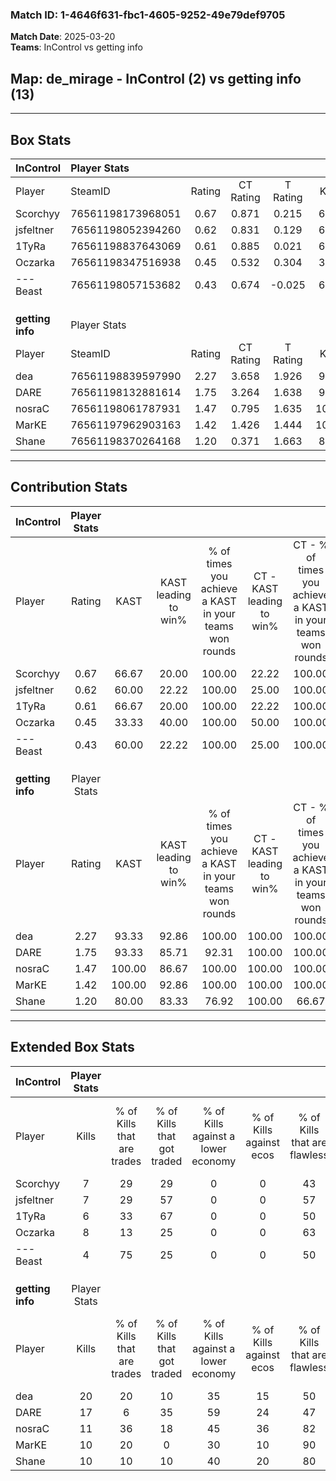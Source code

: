 ### Match ID: 1-4646f631-fbc1-4605-9252-49e79def9705  
**Match Date**: 2025-03-20  
**Teams**: InControl vs getting info  

## **Map**: de_mirage - InControl (2) vs getting info (13)  
---  

## Box Stats  

| **InControl**    | Player Stats      |        |           |          |        |       |       |         |        |      |     |
| :- | :- | :-: | :-: | :-: | :-: | :-: | :-: | :-: | :-: | :-: | :-: |
| Player           | SteamID           | Rating | CT Rating | T Rating |  KAST  |  ADR  | Kills | Assists | Deaths | K/D  | HS% |
| Scorchyy         | 76561198173968051 |  0.67  |   0.871   |  0.215   | 66.67  | 60.7  |   7   |    3    |   14   | 0.50 | 57  |
| jsfeltner        | 76561198052394260 |  0.62  |   0.831   |  0.129   | 60.00  | 71.8  |   7   |    3    |   15   | 0.47 | 57  |
| 1TyRa            | 76561198837643069 |  0.61  |   0.885   |  0.021   | 66.67  | 55.1  |   6   |    5    |   14   | 0.43 | 66  |
| Oczarka          | 76561198347516938 |  0.45  |   0.532   |  0.304   | 33.33  | 57.1  |   8   |    0    |   14   | 0.57 | 62  |
| ---Beast         | 76561198057153682 |  0.43  |   0.674   |  -0.025  | 60.00  | 30.4  |   4   |    4    |   12   | 0.33 | 50  |
|                  |                   |        |           |          |        |       |       |         |        |      |     |
|                  |                   |        |           |          |        |       |       |         |        |      |     |
|                  |                   |        |           |          |        |       |       |         |        |      |     |
| **getting info** | Player Stats      |        |           |          |        |       |       |         |        |      |     |
| Player           | SteamID           | Rating | CT Rating | T Rating |  KAST  |  ADR  | Kills | Assists | Deaths | K/D  | HS% |
| dea              | 76561198839597990 |  2.27  |   3.658   |  1.926   | 93.33  | 143.5 |  20   |    8    |   4    | 5.00 | 75  |
| DARE             | 76561198132881614 |  1.75  |   3.264   |  1.638   | 93.33  | 113.5 |  17   |    3    |   10   | 1.70 | 35  |
| nosraC           | 76561198061787931 |  1.47  |   0.795   |  1.635   | 100.00 | 62.1  |  11   |    3    |   5    | 2.20 | 45  |
| MarKE            | 76561197962903163 |  1.42  |   1.426   |  1.444   | 100.00 | 74.0  |  10   |    4    |   6    | 1.67 | 70  |
| Shane            | 76561198370264168 |  1.20  |   0.371   |  1.663   | 80.00  | 70.5  |  10   |    6    |   8    | 1.25 | 50  |
---  

## Contribution Stats  

| **InControl**    | Player Stats |        |                      |                                                        |                           |                                                             |                          |                                                            |
| :- | :-: | :-: | :-: | :-: | :-: | :-: | :-: | :-: |
| Player           |    Rating    |  KAST  | KAST leading to win% | % of times you achieve a KAST in your teams won rounds | CT - KAST leading to win% | CT - % of times you achieve a KAST in your teams won rounds | T - KAST leading to win% | T - % of times you achieve a KAST in your teams won rounds |
| Scorchyy         |     0.67     | 66.67  |        20.00         |                         100.00                         |           22.22           |                           100.00                            |           0.00           |                            0.00                            |
| jsfeltner        |     0.62     | 60.00  |        22.22         |                         100.00                         |           25.00           |                           100.00                            |           0.00           |                            0.00                            |
| 1TyRa            |     0.61     | 66.67  |        20.00         |                         100.00                         |           22.22           |                           100.00                            |           0.00           |                            0.00                            |
| Oczarka          |     0.45     | 33.33  |        40.00         |                         100.00                         |           50.00           |                           100.00                            |           0.00           |                            0.00                            |
| ---Beast         |     0.43     | 60.00  |        22.22         |                         100.00                         |           25.00           |                           100.00                            |           0.00           |                            0.00                            |
|                  |              |        |                      |                                                        |                           |                                                             |                          |                                                            |
|                  |              |        |                      |                                                        |                           |                                                             |                          |                                                            |
|                  |              |        |                      |                                                        |                           |                                                             |                          |                                                            |
| **getting info** | Player Stats |        |                      |                                                        |                           |                                                             |                          |                                                            |
| Player           |    Rating    |  KAST  | KAST leading to win% | % of times you achieve a KAST in your teams won rounds | CT - KAST leading to win% | CT - % of times you achieve a KAST in your teams won rounds | T - KAST leading to win% | T - % of times you achieve a KAST in your teams won rounds |
| dea              |     2.27     | 93.33  |        92.86         |                         100.00                         |          100.00           |                           100.00                            |          90.91           |                           100.00                           |
| DARE             |     1.75     | 93.33  |        85.71         |                         92.31                          |          100.00           |                           100.00                            |          81.82           |                           90.00                            |
| nosraC           |     1.47     | 100.00 |        86.67         |                         100.00                         |          100.00           |                           100.00                            |          83.33           |                           100.00                           |
| MarKE            |     1.42     | 100.00 |        92.86         |                         100.00                         |          100.00           |                           100.00                            |          90.91           |                           100.00                           |
| Shane            |     1.20     | 80.00  |        83.33         |                         76.92                          |          100.00           |                            66.67                            |          80.00           |                           80.00                            |
---  

## Extended Box Stats  

| **InControl**    | Player Stats |                            |                            |                                    |                         |                              |                                 |        |                             |                                     |                          |                               |                            |
| :- | :-: | :-: | :-: | :-: | :-: | :-: | :-: | :-: | :-: | :-: | :-: | :-: | :-: |
| Player           |    Kills     | % of Kills that are trades | % of Kills that got traded | % of Kills against a lower economy | % of Kills against ecos | % of Kills that are flawless | % of Kills that are close duels | Deaths | % of Deaths that get traded | % of Deaths against a lower economy | % of Deaths against ecos | % of Deaths that are flawless | % of Deaths that are close |
| Scorchyy         |      7       |             29             |             29             |                 0                  |            0            |              43              |               14                |   14   |             14              |                  0                  |            0             |              71               |             7              |
| jsfeltner        |      7       |             29             |             57             |                 0                  |            0            |              57              |               14                |   15   |             13              |                  0                  |            0             |              47               |             13             |
| 1TyRa            |      6       |             33             |             67             |                 0                  |            0            |              50              |                0                |   14   |             21              |                  0                  |            0             |              64               |             14             |
| Oczarka          |      8       |             13             |             25             |                 0                  |            0            |              63              |                0                |   14   |              7              |                  0                  |            0             |              50               |             7              |
| ---Beast         |      4       |             75             |             25             |                 0                  |            0            |              50              |               25                |   12   |             25              |                  0                  |            0             |              83               |             8              |
|                  |              |                            |                            |                                    |                         |                              |                                 |        |                             |                                     |                          |                               |                            |
|                  |              |                            |                            |                                    |                         |                              |                                 |        |                             |                                     |                          |                               |                            |
|                  |              |                            |                            |                                    |                         |                              |                                 |        |                             |                                     |                          |                               |                            |
| **getting info** | Player Stats |                            |                            |                                    |                         |                              |                                 |        |                             |                                     |                          |                               |                            |
| Player           |    Kills     | % of Kills that are trades | % of Kills that got traded | % of Kills against a lower economy | % of Kills against ecos | % of Kills that are flawless | % of Kills that are close duels | Deaths | % of Deaths that get traded | % of Deaths against a lower economy | % of Deaths against ecos | % of Deaths that are flawless | % of Deaths that are close |
| dea              |      20      |             20             |             10             |                 35                 |           15            |              50              |               10                |   4    |             25              |                 25                  |            25            |              75               |             25             |
| DARE             |      17      |             6              |             35             |                 59                 |           24            |              47              |               12                |   10   |             60              |                 40                  |            30            |              60               |             0              |
| nosraC           |      11      |             36             |             18             |                 45                 |           36            |              82              |                9                |   5    |             20              |                 20                  |            20            |              80               |             20             |
| MarKE            |      10      |             20             |             0              |                 30                 |           10            |              90              |               10                |   6    |             33              |                 17                  |            0             |              67               |             0              |
| Shane            |      10      |             10             |             10             |                 40                 |           20            |              80              |               10                |   8    |             38              |                 25                  |            13            |              50               |             13             |
